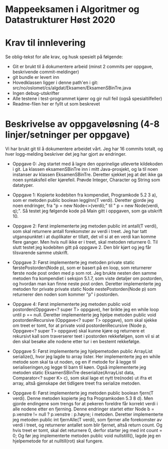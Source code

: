 # Mappeeksamen i Algoritmer og Datastrukturer Høst 2020

# Krav til innlevering

Se oblig-tekst for alle krav, og husk spesielt på følgende:

* Git er brukt til å dokumentere arbeid (minst 2 commits per oppgave, beskrivende commit-meldinger)	
* git bundle er levert inn
* Hovedklassen ligger i denne path'en i git: src/no/oslomet/cs/algdat/Eksamen/EksamenSBinTre.java
* Ingen debug-utskrifter
* Alle testene i test-programmet kjører og gir null feil (også spesialtilfeller)
* Readme-filen her er fyllt ut som beskrevet


# Beskrivelse av oppgaveløsning (4-8 linjer/setninger per oppgave)

Vi har brukt git til å dokumentere arbeidet vårt. Jeg har 16 commits totalt, 
og hver logg-melding beskriver det jeg har gjort av endringer.

* Oppgave 0: Jeg startet med å lagre den opprinelige utleverte kildekoden i git. La klassen 
eksamenSBinTre inn i mitt Java-prosjekt, og la til noen instanser av klassen EksamenSBinTre. 
Deretter sjekket jeg at det ikke ga noen syntaksfeil eller kjørefeil. Prøvde Integer, Character 
og String som datatyper. 

* Oppgave 1: Kopierte kodebiten fra kompendiet, Programkode 5.2 3 a), som er metoden public 
boolean leggInn(T verdi). Deretter gjorde jeg noen endringer, fra "p = new Node<>(verdi);" 
til " p = new Node<T>(verdi, q);". Så testet jeg følgende kode på Main gitt i oppgaven, som 
ga utskrift 10. 

* Oppgave 2: Først implementerte jeg metoden public int antall(T verdi), som skal returnere 
antall forekomster av verdi i treet. Jeg har tatt utganspunktet i at duplikater er tillatt, 
det vil si at en verdi kan komme flere ganger. Men hvis null ikke er i treet, skal metoden 
returnere 0. Til slutt testet jeg kodebiten gitt på oppgave 2. Den blir kjørt og jeg får tilsvarende 
samme utskrift. 

* Oppgave 3: Først implementerte jeg metoden private static <T> førstePostorden(Node<T> p), som er 
basert på en loop, som returnerer første node post orden med p som rot. Jeg brukte nesten den samme metoden
fra kompendiet i seksjon 5.1.7, som viste detaljer om postorden, og hvordan man kan finne neste post orden. 
Deretter implementerte jeg metoden for private private static <T> Node<T> nestePostorden(Node<T> p) som returnerer 
den noden som kommer "p" i postorden. 

* Oppgave 4: Først implementerte jeg metoden public void postorden(Oppgave<? super T> oppgave), her brikte 
jeg en while loop until p == null. Deretter implementerte jeg hjelpe metoden public void postordenRecursive
(Oppgave<? super T> oppgave), som skal sjekke om treet er tomt, for at private void postordenRecursive
(Node<T> p, Oppgave<? super T> oppgave) skal kunne kjøre og returnere et rekursivt kall som traverserer teet
i postorden rekkefølgen, som vil si at den skal besøke alle nodene etter tur i en bestemt rekkefølge.


* Oppgave 5: Først implementerte jeg hjelpemetoden public ArrayList<T> serialize(), hvor jeg lagde to array 
lister. Her implementerte jeg en while metode som skal ta ut noden, og en if metode for å legge til 
serialiseringen,og legge til barn til køen. Også implementerte jeg metoden static <K> EksamenSBinTre<K> 
deserialize(ArrayList<K> data, Comparator<? super K> c), som skal lage et nytt tre(node) ut ifra et array, 
altså gjenskape det tidligere treet fra serialize metoden.

* Oppgave 6: Først implementerte jeg metoden public boolean fjern(T verdi). Denne metoden kopierte jeg fra 
Programkoden 5.3 8 d).  Men gjorde endingene som trengs for at pekeren foreldre får korrekt verdi i alle nodene etter
en fjerning. Denne endringer startet etter Node<T> b = p.venstre != null ? p.venstre : p.høyre; i metoden. Deretter 
implementerte jeg metoden public int fjernAlle(T verdi), som fjerner alle forekomster av verdi i treet, og returnerer 
antallet som blir fjernet, altså return count. Og hvis treet er tomt, skal det returnere 0, derfor starter jeg med 
int count = 0; Og før jeg implementerte metoden public void nullstilll(), lagde jeg en hjelpemetode for at nulltill(rot) 
skal fungere.








